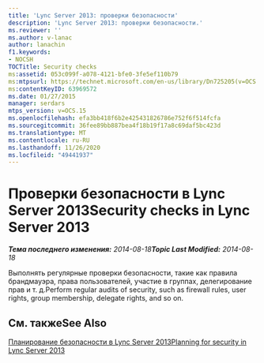 ```yaml
---
title: 'Lync Server 2013: проверки безопасности'
description: 'Lync Server 2013: проверки безопасности.'
ms.reviewer: ''
ms.author: v-lanac
author: lanachin
f1.keywords:
- NOCSH
TOCTitle: Security checks
ms:assetid: 053c099f-a078-4121-bfe0-3fe5ef110b79
ms:mtpsurl: https://technet.microsoft.com/en-us/library/Dn725205(v=OCS.15)
ms:contentKeyID: 63969572
ms.date: 01/27/2015
manager: serdars
mtps_version: v=OCS.15
ms.openlocfilehash: efa3bb418f6b2e425431826786e752f6f514fcfa
ms.sourcegitcommit: 36fee89bb887bea4f18b19f17a8c69daf5bc423d
ms.translationtype: MT
ms.contentlocale: ru-RU
ms.lasthandoff: 11/26/2020
ms.locfileid: "49441937"
---
```

# <a name="security-checks-in-lync-server-2013"></a><span data-ttu-id="7ecb7-103">Проверки безопасности в Lync Server 2013</span><span class="sxs-lookup"><span data-stu-id="7ecb7-103">Security checks in Lync Server 2013</span></span>

<div data-xmlns="http://www.w3.org/1999/xhtml">

<div class="topic" data-xmlns="http://www.w3.org/1999/xhtml" data-msxsl="urn:schemas-microsoft-com:xslt" data-cs="https://msdn.microsoft.com/">

<div data-asp="https://msdn2.microsoft.com/asp">



</div>

<div id="mainSection">

<div id="mainBody"><span data-ttu-id="7ecb7-104">

<span> </span></span><span class="sxs-lookup"><span data-stu-id="7ecb7-104">

<span> </span></span></span>

<span data-ttu-id="7ecb7-105">_**Тема последнего изменения:** 2014-08-18_</span><span class="sxs-lookup"><span data-stu-id="7ecb7-105">_**Topic Last Modified:** 2014-08-18_</span></span>

<span data-ttu-id="7ecb7-106">Выполнять регулярные проверки безопасности, такие как правила брандмауэра, права пользователей, участие в группах, делегирование прав и т. д.</span><span class="sxs-lookup"><span data-stu-id="7ecb7-106">Perform regular audits of security, such as firewall rules, user rights, group membership, delegate rights, and so on.</span></span>

<div>

## <a name="see-also"></a><span data-ttu-id="7ecb7-107">См. также</span><span class="sxs-lookup"><span data-stu-id="7ecb7-107">See Also</span></span>


[<span data-ttu-id="7ecb7-108">Планирование безопасности в Lync Server 2013</span><span class="sxs-lookup"><span data-stu-id="7ecb7-108">Planning for security in Lync Server 2013</span></span>](lync-server-2013-planning-for-security.md)  
  

<span data-ttu-id="7ecb7-109"></div>

</div>

<span> </span>

</div>

</div>

</span><span class="sxs-lookup"><span data-stu-id="7ecb7-109"></div>

</div>

<span> </span>

</div>

</div>

</span></span></div>

